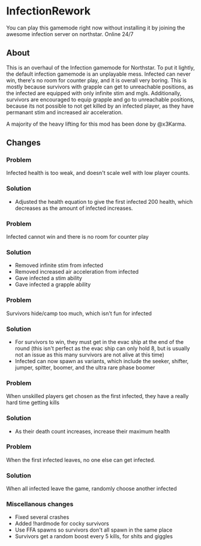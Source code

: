 # InfectionRework
You can play this gamemode right now without installing it by joining the awesome infection server on northstar. Online 24/7
## About

This is an overhaul of the Infection gamemode for Northstar. To put it lightly, the default infection gamemode is an unplayable mess. Infected can never win, there's no room for counter play, and it is overall very boring. This is mostly because survivors with grapple can get to unreachable positions, as the infected are equipped with only infinite stim and mgls. Additionally, survivors are encouraged to equip grapple and go to unreachable positions, because its not possible to not get killed by an infected player, as they have permanant stim and increased air acceleration.

A majority of the heavy lifting for this mod has been done by @x3Karma.

## Changes

### Problem

Infected health is too weak, and doesn't scale well with low player counts.

### Solution

- Adjusted the health equation to give the first infected 200 health, which decreases as the amount of infected increases.

### Problem

Infected cannot win and there is no room for counter play

### Solution

- Removed infinite stim from infected
- Removed increased air acceleration from infected
- Gave infected a stim ability
- Gave infected a grapple ability

### Problem

Survivors hide/camp too much, which isn't fun for infected

### Solution

- For survivors to win, they must get in the evac ship at the end of the round (this isn't perfect as the evac ship can only hold 8, but is usually not an issue as this many survivors are not alive at this time)
- Infected can now spawn as variants, which include the seeker, shifter, jumper, spitter, boomer, and the ultra rare phase boomer

### Problem

When unskilled players get chosen as the first infected, they have a really hard time getting kills

### Solution

- As their death count increases, increase their maximum health

### Problem

When the first infected leaves, no one else can get infected.

### Solution

When all infected leave the game, randomly choose another infected

### Miscellanous changes

- Fixed several crashes
- Added !hardmode for cocky survivors
- Use FFA spawns so survivors don't all spawn in the same place
- Survivors get a random boost every 5 kills, for shits and giggles
